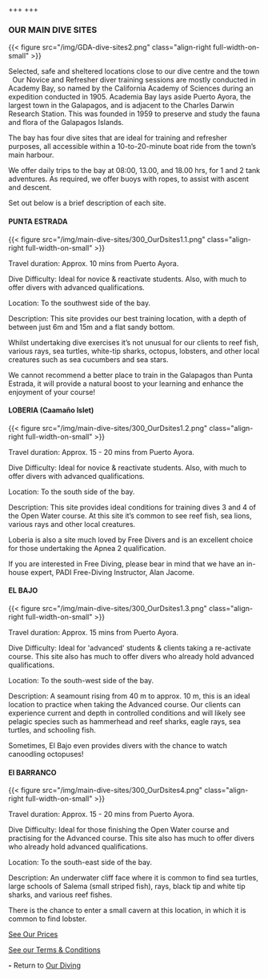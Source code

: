 +++
+++

### OUR MAIN DIVE SITES

{{< figure src="/img/GDA-dive-sites2.png" class="align-right full-width-on-small" >}}

<span class="strapline">Selected, safe and sheltered locations close to our dive centre and the town</span>
 
Our Novice and Refresher diver training sessions are mostly conducted in Academy Bay, so named by the California Academy of Sciences during an expedition conducted in 1905.  Academia Bay lays aside Puerto Ayora, the largest town in the Galapagos, and is adjacent to the Charles Darwin Research Station.  This was founded in 1959 to preserve and study the fauna and flora of the Galapagos Islands.

The bay has four dive sites that are ideal for training and refresher purposes, all accessible within a 10-to-20-minute boat ride from the town’s main harbour.

We offer daily trips to the bay at 08:00, 13.00, and 18.00 hrs, for 1 and 2 tank adventures.  As required, we offer buoys with ropes, to assist with ascent and descent.

Set out below is a brief description of each site.

#### PUNTA ESTRADA

{{< figure src="/img/main-dive-sites/300_OurDsites1.1.png" class="align-right full-width-on-small" >}}

Travel duration:  Approx. 10 mins from Puerto Ayora.

Dive Difficulty:  Ideal for novice & reactivate students. Also, with much to offer divers with advanced qualifications.

Location:  To the southwest side of the bay.

Description:  This site provides our best training location, with a depth of between just 6m and 15m and a flat sandy bottom.  

Whilst undertaking dive exercises it’s not unusual for our clients to reef fish, various rays, sea turtles, white-tip sharks, octopus, lobsters, and other local creatures such as sea cucumbers and sea stars. 

We cannot recommend a better place to train in the Galapagos than Punta Estrada, it will provide a natural boost to your learning and enhance the enjoyment of your course!


<div class="grey-bar"></div>

#### LOBERIA (Caamaño Islet)

{{< figure src="/img/main-dive-sites/300_OurDsites1.2.png" class="align-right full-width-on-small" >}}

Travel duration: Approx. 15 - 20 mins from Puerto Ayora.

Dive Difficulty: Ideal for novice & reactivate students. Also, with much to offer divers with advanced qualifications.

Location: To the south side of the bay.

Description: This site provides ideal conditions for training dives 3 and 4 of the Open Water course.  At this site it’s common to see reef fish, sea lions, various rays and other local creatures.

Loberia is also a site much loved by Free Divers and is an excellent choice for those undertaking the Apnea 2 qualification. 

 If you are interested in Free Diving, please bear in mind that we have an in-house expert, PADI Free-Diving Instructor, Alan Jacome.

<div class="grey-bar"></div>

#### EL BAJO

{{< figure src="/img/main-dive-sites/300_OurDsites1.3.png" class="align-right full-width-on-small" >}}

Travel duration: Approx. 15 mins from Puerto Ayora.

Dive Difficulty: Ideal for 'advanced' students & clients taking a re-activate course. This site also has much to offer divers who already hold advanced qualifications.

Location: To the south-west side of the bay.

Description:  A seamount rising from 40 m to approx. 10 m, this is an ideal location to practice when taking the Advanced course. Our clients can experience current and depth in controlled conditions and will likely see pelagic species such as hammerhead and reef sharks, eagle rays, sea turtles, and schooling fish.

Sometimes, El Bajo even provides divers with the chance to watch canoodling octopuses!

<div class="grey-bar"></div>

#### El BARRANCO

{{< figure src="/img/main-dive-sites/300_OurDsites4.png" class="align-right full-width-on-small" >}}

Travel duration: Approx. 15 - 20 mins from Puerto Ayora.

Dive Difficulty: Ideal for those finishing the Open Water course and practising for the Advanced course.  This site also has much to offer divers who already hold advanced qualifications.

Location: To the south-east side of the bay.

Description:  An underwater cliff face where it is common to find sea turtles, large schools of Salema (small striped fish), rays, black tip and white tip sharks, and various reef fishes.  

There is the chance to enter a small cavern at this location, in which it is common to find lobster.



<div class="grey-bar"></div>

[See Our Prices](/our-diving/our-prices)

[See our Terms & Conditions](/about/terms-and-conditions)

**-**
Return to [Our Diving](/our-diving/our-diving)